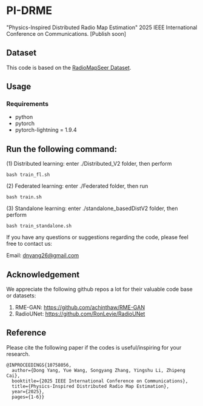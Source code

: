 # PI-DRME
"Physics-Inspired Distributed Radio Map Estimation" 2025 IEEE International Conference on Communications. [Publish soon]

## Dataset

This code is based on the [RadioMapSeer Dataset](https://radiomapseer.github.io/).

## Usage

### Requirements

- python
- pytorch
- pytorch-lightning = 1.9.4

## Run the following command:

(1) Distributed learning: enter ./Distributed_V2 folder, then perform
```
bash train_fl.sh
```
(2) Federated learning: enter ./Federated folder, then run
```
bash train.sh
```
(3) Standalone learning: enter ./standalone_basedDistV2 folder, then perform
```
bash train_standalone.sh
```

If you have any questions or suggestions regarding the code, please feel free to contact us:

Email: dnyang26@gmail.com

## Acknowledgement

We appreciate the following github repos a lot for their valuable code base or datasets:

1. RME-GAN: https://github.com/achinthaw/RME-GAN
2. RadioUNet: https://github.com/RonLevie/RadioUNet


## Reference
Please cite the following paper if the codes is useful/inspiring for your research.

```
@INPROCEEDINGS{10758056,
  author={Dong Yang, Yue Wang, Songyang Zhang, Yingshu Li, Zhipeng Cai},
  booktitle={2025 IEEE International Conference on Communications}, 
  title={Physics-Inspired Distributed Radio Map Estimation}, 
  year={2025},
  pages={1-6}}
  ```


